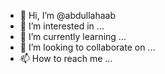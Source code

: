 - 👋 Hi, I’m @abdullahaab
- 👀 I’m interested in ...
- 🌱 I’m currently learning ...
- 💞️ I’m looking to collaborate on ...
- 📫 How to reach me ...

<!---
abdullahaab/abdullahaab is a ✨ special ✨ repository because its `README.md` (this file) appears on your GitHub profile.
You can click the Preview link to take a look at your changes.
--->
